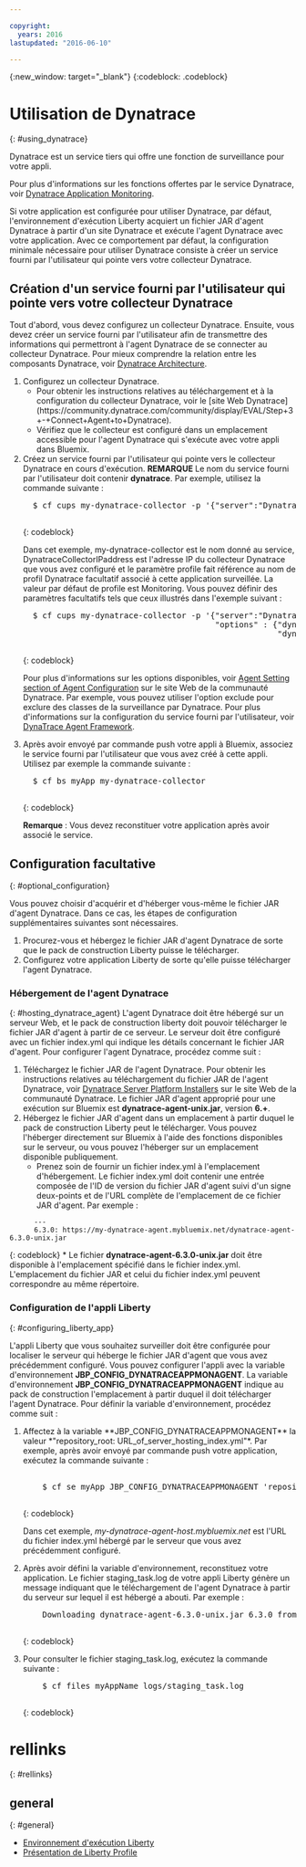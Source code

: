 ```yaml
---

copyright:
  years: 2016
lastupdated: "2016-06-10"

---
```


{:new_window: target="_blank"}
{:codeblock: .codeblock}

# Utilisation de Dynatrace
{: #using_dynatrace}

Dynatrace est un service tiers qui offre une fonction de surveillance pour votre appli.

Pour plus d'informations sur les fonctions offertes par le service Dynatrace, voir [Dynatrace Application Monitoring](http://www.dynatrace.com/en/products/application-monitoring.html).

Si votre application est configurée pour utiliser Dynatrace, par défaut, l'environnement d'exécution Liberty acquiert un fichier JAR d'agent Dynatrace à partir d'un site Dynatrace et exécute l'agent Dynatrace avec votre application. Avec ce comportement par défaut, la configuration minimale nécessaire pour utiliser Dynatrace consiste à créer un service fourni par l'utilisateur qui pointe vers votre collecteur Dynatrace. 

## Création d'un service fourni par l'utilisateur qui pointe vers votre collecteur Dynatrace

Tout d'abord, vous devez configurez un collecteur Dynatrace.  Ensuite, vous devez créer un service fourni par l'utilisateur afin de transmettre des informations qui permettront à l'agent Dynatrace de se connecter au collecteur Dynatrace. Pour mieux comprendre la relation entre les composants Dynatrace, voir [Dynatrace Architecture](https://community.dynatrace.com/community/display/DOCDT63/Architecture).

<ol>
<li>Configurez un collecteur Dynatrace.
  <ul>
  <li>Pour obtenir les instructions relatives au téléchargement et à la configuration du collecteur Dynatrace, voir le [site Web Dynatrace](https://community.dynatrace.com/community/display/EVAL/Step+3+-+Connect+Agent+to+Dynatrace).
  </li>
  <li>Vérifiez que le collecteur est configuré dans un emplacement accessible pour l'agent Dynatrace qui s'exécute avec votre appli dans Bluemix.
  </li>
  </ul>
</li>
<li>Créez un service fourni par l'utilisateur qui pointe vers le collecteur Dynatrace en cours d'exécution. <b>REMARQUE</b> Le nom du service fourni par l'utilisateur doit contenir <b>dynatrace</b>.  Par exemple, utilisez la commande suivante :

  <pre>
  $ cf cups my-dynatrace-collector -p '{"server":"DynatraceCollectorIPaddress","profile":"Monitoring"}'
  </pre>
  {: codeblock}

Dans cet exemple, my-dynatrace-collector est le nom donné au service, DynatraceCollectorIPaddress est l'adresse IP du collecteur Dynatrace que vous avez configuré et le paramètre profile fait référence au nom de profil Dynatrace facultatif associé à cette application surveillée.
La valeur par défaut de profile est Monitoring. Vous pouvez définir des paramètres facultatifs tels que ceux illustrés dans l'exemple suivant :

  <pre>
  $ cf cups my-dynatrace-collector -p '{"server":"DynatraceCollectorIPaddress","profile":"Monitoring",
                                        "options" : {"dynatrace-parameter-1": "value",
                                                     "dynatrace-parameter-2": "value"}}'
  </pre>
  {: codeblock}

Pour plus d'informations sur les options disponibles, voir [Agent Setting section of Agent Configuration](https://community.dynatrace.com/community/display/DOCDT62/Agent+Configuration) sur le site Web de la communauté Dynatrace. Par exemple, vous pouvez utiliser l'option exclude pour exclure des classes de la surveillance par Dynatrace. Pour plus d'informations sur la configuration du service fourni par l'utilisateur, voir [DynaTrace Agent Framework](https://github.com/cloudfoundry/ibm-websphere-liberty-buildpack/blob/master/docs/framework-dynatrace-agent.md).
</li>
<li>Après avoir envoyé par commande push votre appli à Bluemix, associez le service fourni par l'utilisateur que vous avez créé à cette appli. Utilisez par exemple la commande suivante :
  <pre>
  $ cf bs myApp my-dynatrace-collector
  </pre>  
  {: codeblock}

**Remarque** : Vous devez reconstituer votre application après avoir associé le service.
</li>
</ol>

## Configuration facultative
{: #optional_configuration}

Vous pouvez choisir d'acquérir et d'héberger vous-même le fichier JAR d'agent Dynatrace.  Dans ce cas, les étapes de configuration supplémentaires suivantes sont nécessaires.
1. Procurez-vous et hébergez le fichier JAR d'agent Dynatrace de sorte que le pack de construction Liberty puisse le télécharger.
2. Configurez votre application Liberty de sorte qu'elle puisse télécharger l'agent Dynatrace.

### Hébergement de l'agent Dynatrace
{: #hosting_dynatrace_agent}
L'agent Dynatrace doit être hébergé sur un serveur Web, et le pack de construction liberty doit pouvoir télécharger le fichier JAR d'agent à partir de ce serveur. Le serveur doit être configuré avec un fichier index.yml qui indique les détails concernant le fichier JAR d'agent. Pour configurer l'agent Dynatrace, procédez comme suit :
  1. Téléchargez le fichier JAR de l'agent Dynatrace. Pour obtenir les instructions relatives au téléchargement du fichier JAR de l'agent Dynatrace, voir [Dynatrace Server Platform Installers](https://community.dynatrace.com/community/display/EVAL/Step+1+-+Download+and+install+Dynatrace) sur le site Web de la communauté Dynatrace. Le fichier JAR d'agent approprié pour une exécution sur Bluemix est **dynatrace-agent-unix.jar**, version **6.+**.
  2. Hébergez le fichier JAR d'agent dans un emplacement à partir duquel le pack de construction Liberty peut le télécharger. Vous pouvez l'héberger directement sur Bluemix à l'aide des fonctions disponibles sur le serveur, ou vous pouvez l'héberger sur un emplacement disponible publiquement.
     * Prenez soin de fournir un fichier index.yml à l'emplacement d'hébergement. Le fichier index.yml doit contenir une entrée composée de l'ID de version du fichier JAR d'agent suivi d'un signe deux-points et de l'URL complète de l'emplacement de ce fichier JAR d'agent. Par exemple :
```
      ---
      6.3.0: https://my-dynatrace-agent.mybluemix.net/dynatrace-agent-6.3.0-unix.jar
```  
{: codeblock}
     * Le fichier **dynatrace-agent-6.3.0-unix.jar** doit être disponible à l'emplacement spécifié dans le fichier index.yml. L'emplacement du fichier JAR et celui du fichier index.yml peuvent correspondre au même répertoire.

### Configuration de l'appli Liberty
{: #configuring_liberty_app}

L'appli Liberty que vous souhaitez surveiller doit être configurée pour localiser le serveur qui héberge le fichier JAR d'agent que vous avez précédemment configuré. Vous pouvez configurer l'appli avec la variable d'environnement **JBP_CONFIG_DYNATRACEAPPMONAGENT**. La variable d'environnement **JBP_CONFIG_DYNATRACEAPPMONAGENT** indique au pack de construction l'emplacement à partir duquel il doit télécharger l'agent Dynatrace. Pour définir la variable d'environnement, procédez comme suit :
<ol>
   <li> Affectez à la variable **JBP_CONFIG_DYNATRACEAPPMONAGENT** la valeur *"repository_root: URL_of_server_hosting_index.yml"*. Par exemple, après avoir envoyé par commande push votre application, exécutez la commande suivante :
  
  <pre>   
    $ cf se myApp JBP_CONFIG_DYNATRACEAPPMONAGENT 'repository_root: https://my-dynatrace-agent-host.mybluemix.net'
  </pre>
  {: codeblock}

  Dans cet exemple, *my-dynatrace-agent-host.mybluemix.net* est l'URL du fichier index.yml hébergé par le serveur que vous avez précédemment configuré.
  </li>
  <li> Après avoir défini la variable d'environnement, reconstituez votre application. Le fichier staging_task.log de votre appli Liberty génère un message indiquant que le téléchargement de l'agent Dynatrace à partir du serveur sur lequel il est hébergé a abouti. Par exemple :

  <pre>
    Downloading dynatrace-agent-6.3.0-unix.jar 6.3.0 from https://my-dynatrace-agent-host.mybluemix.net/dynatrace-agent-6.3.0-unix.jar (17.8s)
  </pre>
  {: codeblock}

</li>
<li>Pour consulter le fichier staging_task.log, exécutez la commande suivante :

  <pre>
    $ cf files myAppName logs/staging_task.log
  </pre>  
  {: codeblock}

</li>
</ol>

# rellinks
{: #rellinks}
## general
{: #general}
* [Environnement d'exécution Liberty](index.html)
* [Présentation de Liberty Profile](http://www-01.ibm.com/support/knowledgecenter/SSAW57_8.5.5/com.ibm.websphere.wlp.nd.doc/ae/cwlp_about.html)
